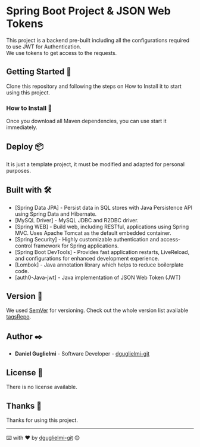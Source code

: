 
# Spring Boot Project & JSON Web Tokens

This project is a backend pre-built including all the configurations required to use JWT for Authentication.
\
We use tokens to get access to the requests.

## Getting Started 🚀

Clone this repository and following the steps on How to Install it to start using this project.


### How to Install 🔧

Once you download all Maven dependencies, you can use start it immediately.


## Deploy 📦

It is just a template project, it must be modified and adapted for personal purposes.


## Built with 🛠️

* [Spring Data JPA] - Persist data in SQL stores with Java Persistence API using Spring Data and Hibernate.
* [MySQL Driver] - MySQL JDBC and R2DBC driver.
* [Spring WEB] - Build web, including RESTful, applications using Spring MVC. Uses Apache Tomcat as the default embedded container.
* [Spring Security] - Highly customizable authentication and access-control framework for Spring applications.
* [Spring Boot DevTools] - Provides fast application restarts, LiveReload, and configurations for enhanced development experience.
* [Lombok] - Java annotation library which helps to reduce boilerplate code.
* [auth0-Java-jwt] - Java implementation of JSON Web Token (JWT)

## Version 📌

We used [SemVer](http://semver.org/) for versioning. Check out the whole version list available [tagsRepo](https://github.com/dguglielmi-git/jwt-springboot-java/tags).

## Author ✒️

* **Daniel Guglielmi** - Software Developer - [dguglielmi-git](https://github.com/dguglielmi-git)


## License 📄

There is no license available.

## Thanks 🎁

Thanks for using this project.


---
⌨️ with ❤️ by [dguglielmi-git](https://github.com/dguglielmi-git) 😊
